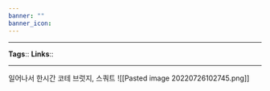 ```yaml
---
banner: ""
banner_icon: 
---
```


---
**Tags**:: 
**Links**::

---
일어나서 한시간 코테
브럿지, 스쿼트
![[Pasted image 20220726102745.png]]
# 
